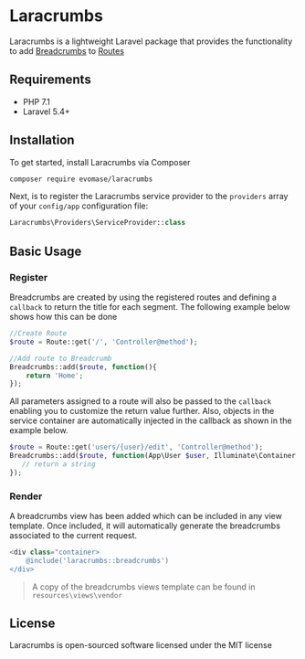 # Laracrumbs
Laracrumbs is a lightweight Laravel package that provides the functionality to add 
[Breadcrumbs](https://en.wikipedia.org/wiki/Breadcrumb_(navigation)) to [Routes](https://laravel.com/docs/master/routing)

## Requirements
- PHP 7.1
- Laravel 5.4+

## Installation
To get started, install Laracrumbs via Composer

```sh
composer require evomase/laracrumbs
```

Next, is to register the Laracrumbs service provider to the `providers` array of your 
`config/app` configuration file:

```php
Laracrumbs\Providers\ServiceProvider::class
```

## Basic Usage

### Register
Breadcrumbs are created by using the registered routes and defining a `callback` to return
the title for each segment. The following example below shows how this can be done

```php
//Create Route
$route = Route::get('/', 'Controller@method');

//Add route to Breadcrumb
Breadcrumbs::add($route, function(){
    return 'Home';
});
```
All parameters assigned to a route will also be passed to the `callback` enabling you to
customize the return value further. Also, objects in the service container are 
automatically injected in the callback as shown in the example below.

```php
$route = Route::get('users/{user}/edit', 'Controller@method');
Breadcrumbs::add($route, function(App\User $user, Illuminate\Container $app){
   // return a string
});
```

### Render
A breadcrumbs view has been added which can be included in any view template. 
Once included, it will automatically generate the breadcrumbs associated to the
current request.

```php
<div class="container>
    @include('laracrumbs::breadcrumbs')
</div>
```

> A copy of the breadcrumbs views template can be found in `resources\views\vendor`

## License
Laracrumbs is open-sourced software licensed under the MIT license